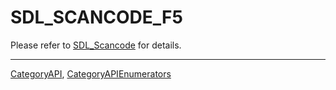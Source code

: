 # SDL_SCANCODE_F5

Please refer to [SDL_Scancode](SDL_Scancode) for details.

----
[CategoryAPI](CategoryAPI), [CategoryAPIEnumerators](CategoryAPIEnumerators)

